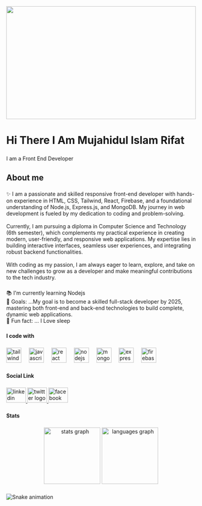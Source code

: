 <div align="center">
  <img height="300" width="100%" src="https://i.ibb.co.com/rKwsLxhZ/Black-and-White-Gradient-Personal-Linked-In-Banner.png"  />
</div>

###

<h1 align="left">Hi There I Am Mujahidul Islam Rifat</h1>

###

<p align="left">I am a Front End Developer</p>

###

<h2 align="left">About me</h2>

###

<p align="left">✨ I am a passionate and skilled responsive front-end developer with hands-on experience in HTML, CSS, Tailwind, React, Firebase, and a foundational understanding of Node.js, Express.js, and MongoDB. My journey in web development is fueled by my dedication to coding and problem-solving.<br><br>Currently, I am pursuing a diploma in Computer Science and Technology (6th semester), which complements my practical experience in creating modern, user-friendly, and responsive web applications. My expertise lies in building interactive interfaces, seamless user experiences, and integrating robust backend functionalities.<br><br>With coding as my passion, I am always eager to learn, explore, and take on new challenges to grow as a developer and make meaningful contributions to the tech industry.</p>

###

###

<p align="left">📚 I'm currently learning Nodejs<br>🎯 Goals: ...My goal is to become a skilled full-stack developer by 2025, mastering both front-end and back-end technologies to build complete, dynamic web applications.<br>🎲 Fun fact: ... I Love sleep</p>

###

<h4 align="left">I code with</h4>

###

<div align="left">
  <img src="https://cdn.jsdelivr.net/gh/devicons/devicon/icons/tailwindcss/tailwindcss-original-wordmark.svg" height="40" alt="tailwindcss logo"  />
  <img width="12" />
  <img src="https://cdn.jsdelivr.net/gh/devicons/devicon/icons/javascript/javascript-original.svg" height="40" alt="javascript logo"  />
  <img width="12" />
  <img src="https://cdn.jsdelivr.net/gh/devicons/devicon/icons/react/react-original.svg" height="40" alt="react logo"  />
  <img width="12" />
  <img src="https://cdn.jsdelivr.net/gh/devicons/devicon/icons/nodejs/nodejs-original.svg" height="40" alt="nodejs logo"  />
  <img width="12" />
  <img src="https://cdn.jsdelivr.net/gh/devicons/devicon/icons/mongodb/mongodb-original.svg" height="40" alt="mongodb logo"  />
  <img width="12" />
  <img src="https://cdn.jsdelivr.net/gh/devicons/devicon/icons/express/express-original.svg" height="40" alt="express logo"  />
  <img width="12" />
  <img src="https://cdn.jsdelivr.net/gh/devicons/devicon/icons/firebase/firebase-plain.svg" height="40" alt="firebase logo"  />
</div>

###

<h4 align="left">Social Link</h4>

###

<div align="left">
  <a href="https://www.linkedin.com/in/mujahidul-islam-rifat-b9ab8729b/" target="_blank">
    <img src="https://raw.githubusercontent.com/maurodesouza/profile-readme-generator/master/src/assets/icons/social/linkedin/default.svg" width="52" height="40" alt="linkedin logo"  />
  </a>
  <a href="https://x.com/Mujahidul_Rifat?t=rXbwh-6ymqOVdutZk2nD6w&s=09" target="_blank">
    <img src="https://raw.githubusercontent.com/maurodesouza/profile-readme-generator/master/src/assets/icons/social/twitter/default.svg" width="52" height="40" alt="twitter logo"  />
  </a>
  <a href="https://www.facebook.com/mujahidul.islam.rifat.223977" target="_blank">
    <img src="https://raw.githubusercontent.com/maurodesouza/profile-readme-generator/master/src/assets/icons/social/facebook/default.svg" width="52" height="40" alt="facebook logo"  />
  </a>
</div>

###

<h4 align="left">Stats</h4>

###

<div align="center">
  <img src="https://github-readme-stats.vercel.app/api?username=MujahidulIslam4541&hide_title=false&hide_rank=false&show_icons=true&include_all_commits=true&count_private=true&disable_animations=false&theme=dracula&locale=en&hide_border=false&order=1" height="150" alt="stats graph"  />
  <img src="https://github-readme-stats.vercel.app/api/top-langs?username=MujahidulIslam4541&locale=en&hide_title=false&layout=compact&card_width=320&langs_count=5&theme=dracula&hide_border=false&order=2" height="150" alt="languages graph"  />
</div>

###

<img src="https://raw.githubusercontent.com/MujahidulIslam4541/MujahidulIslam4541/output/snake.svg" alt="Snake animation" />

###
